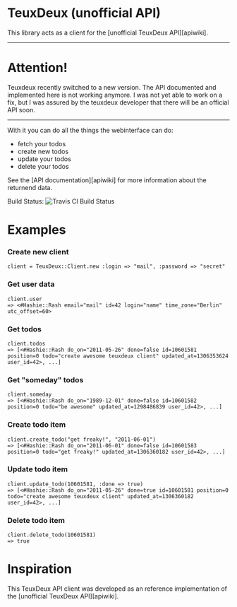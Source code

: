 
TeuxDeux (unofficial API)
=========================
This library acts as a client for the [unofficial TeuxDeux API][apiwiki].

-----
Attention!
==========

Teuxdeux recently switched to a new version. The API documented and implemented
here is not working anymore. I was not yet able to work on a fix, but I was
assured by the teuxdeux developer that there will be an official API soon.

-----

With it you can do all the things the webinterface can do:

* fetch your todos
* create new todos
* update your todos
* delete your todos

See the [API documentation][apiwiki] for more information about the returnend data.

Build Status: ![Travis CI Build Status](https://secure.travis-ci.org/badboy/teuxdeux.png)

Examples
========

### Create new client

    client = TeuxDeux::Client.new :login => "mail", :password => "secret"

### Get user data

    client.user
    => <#Hashie::Rash email="mail" id=42 login="name" time_zone="Berlin" utc_offset=60>

### Get todos

    client.todos
    => [<#Hashie::Rash do_on="2011-05-26" done=false id=10601581 position=0 todo="create awesome teuxdeux client" updated_at=1306353624 user_id=42>, ...]

### Get "someday" todos

    client.someday
    => [<#Hashie::Rash do_on="1989-12-01" done=false id=10601582 position=0 todo="be awesome" updated_at=1298486839 user_id=42>, ...]

### Create todo item

    client.create_todo("get freaky!", "2011-06-01")
    => [<#Hashie::Rash do_on="2011-06-01" done=false id=10601583 position=0 todo="get freaky!" updated_at=1306360182 user_id=42>, ...]

### Update todo item

    client.update_todo(10601581, :done => true)
    => [<#Hashie::Rash do_on="2011-05-26" done=true id=10601581 position=0 todo="create awesome teuxdeux client" updated_at=1306360182 user_id=42>, ...]

### Delete todo item

    client.delete_todo(10601581)
    => true

Inspiration
===========

This TeuxDeux API client was developed as an reference implementation of the [unofficial TeuxDeux API][apiwiki].